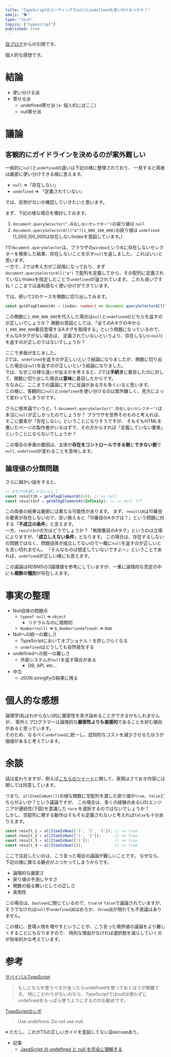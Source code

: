 ```yaml
---
title: "TypeScriptのコーディングでnullとundefinedを使い分けるべきか？"
emoji: "🐕"
type: "tech"
topics: ["typescript"]
published: true
---
```



  [自ブログ](https://blog.hedrall.work/posts/ts-null-coding)からの引用です。
  
  個人的な感想です。

# 結論

- 使い分ける派
- 寄せる派
  - undefined寄せ派 (← 個人的にはここ)
  - null寄せ派

# 議論

## 客観的にガイドラインを決めるのが案外難しい

一般的に`null`と`undefined`の違いは下記の様に整理されており、
一見すると両者は厳密に使い分けできる様に思えます。

- `null` =>「存在しない」
- `undefined` => 「定義されていない」

では、反例がないか確認していきたいと思います。

まず、下記の様な場合を検討してみます。

1. `document.querySelector(".存在しないセレクター")`の戻り値は `null`
2. `document.querySelectorAll("a")[1_000_100_000]`の戻り値は `undefined` (1_000_100_000は存在しないIndexを意図しています。)

1で`document.querySelector`は、ブラウザの`window`という`系`に存在しないセレクターを検索した結果、存在しないことを示す`null`を返しました。
これはいいと思います。<br />
一方で、2では考え方が二段階になっており、まず `document.querySelectorAll("a")` で配列を定義してから、その配列に定義されていないIndexを指定したことで`undefined`が返されています。
これも良いですね！ここまでは違和感なく使い分けができています。

では、続いて2のケースを関数に切り出してみます。

```typescript
const getATagElementAt = (index: number) => document.querySelectorAll("a")[index]; // `???`
```

この関数に`1_000_000_000`を代入した場合は`null`と`undefined`のどちらを返すのが正しいでしょうか？
関数の意図としては、「全てのAタグの中から`1_000_000_000`番目登場するAタグを取得する」という問題になっているので、そんなAタグがない場合は、
定義されていないというより、存在しない(=`null`)を返すのが正しのではないでしょうか？

ここで矛盾が生じました。<br/>
2では、`undefined`を返すのが正しいという結論になりましたが、関数に切り出した場合は`null`を返すのが正しいという結論になりました。
<br/>
では、なぜこの様な違いが出るかを考えると、2では**手続き**に着目したのに対して、関数に切り出した場合は**意味**に着目したからです。<br/>
ちなみに、ここまでの議論にすでに反論がある方も多くいると思います。
<br/>
この様に、客観的に`null`と`undefined`を使い分けるのは案外難しく、見方によって変わってしまうのです。

さらに根本論でいうと、1. `document.querySelector(".存在しないセレクター")`は本当に`null`が正しかったのでしょうか？
ブラウザを世界そのものと考えれば、そこに要素が「存在しない」ということになりそうですが、
そもそもHTMLを書いたページの製作者がいるはずで、その方からすれば「定義していない要素」ということにならないでしょうか？

この場合の矛盾の要因は、主体が**存在をコントロールできる側**と**できない側**で`null`, `undefined`が変わることを意味します。

## 論理値の分類問題

さらに細かい話をすると、

```typescript
// Aタグが9個しかないとして
const result10 = getATagElementAt(10); // => null
const resultInf = getATagElementAt(Infinity); // => null ???
```

この両者の結果は厳密には異なる可能性があります。
まず、`result10`は10番目の要素が存在しないので、言い換えると「10番目のAタグは？」という問題に対する「**不成立の条件**」と言えます。<br/>
一方、`resultInf`の方はどうでしょうか？「無限番目のAタグ」というのは立場によりますが、「**成立しえない条件**」となります。
この場合は、存在するしないの問題ではなく、問題自体が成立してないので一概に`null`を返すのが正しいとも言い切れません。
「そんなものは想定していないですよ〜」ということであれば、`undefined`が正しい様にも思えます。

この議論はRDBMSの3論理値を参考にしていますが、一重に論理的な否定の中にも**複数の種別**が存在しえます。

# 事実の整理

- Null自体の問題点
  - `typeof null` => `object`
    - リテラルなのに暗黙的
  - `Number(null)` => `0`, `Number(undefined)` => `NaN`
- Nullへの統一の難しさ
  - TypeScriptにおいてオプショナル `?` を許しづらくなる
  - `undefined`はどうしても自然発生する
- undefinedへの統一の難しさ
  - 外部システムが`null`を返す場合がある
    - DB, API, etc...
- 中立
  - JSON.stringifyの結果に残る

# 個人的な感想

論理学(私はわからない)的に厳密性を突き詰めることができるかもしれませんが、
案外とプログラマーは論理的な**厳密性よりも直感的**であることを好む傾向があると思っています。<br/>
そのため、なるべく`undefined`に統一し、認知的なコストを減少させるたほうが価値があると考えています。

# 余談

話は変わりますが、例えば[こちらのツイート](https://twitter.com/fumieval/status/1663161595009314819)に関して、表現はさておき内容には関しては同意しています。

つまり、`allItemIsNum([])`の様な関数に空配列を渡した戻り値が`true`、`false`どちらがよいか？という議論ですが、
この場合は、多くの経験のある(JS)エンジニアが連続性(下図)を意識した `ture` を選択するのではないでしょうか？ <br/>
しかし、空配列に関する動作はそもそも定義されないと考えれば`false`も十分ありえます。

```typescript
const result_1 = allItemIsNum(['1', '2', '3']); // => true
const result_2 = allItemIsNum(['1', '2']);      // => true
const result_3 = allItemIsNum(['1']);           // => true
const result_4 = allItemIsNum([]);              // => true
```

ここで注目したいのは、こう言った場合の議論が難しいことです。
なぜなら、下記の様に異なる観点がぶつかってしまうからです。

- 論理的な厳密さ
- 戻り値の予測しやすさ
- 関数の振る舞いとしての正しさ
- 実用性

この場合は、`boolean`に閉じているので、`true` or `false`で議論されていますが、
そうでなければ`null`や`undefined`派はおろか、`throw`派が現れても不思議はありません。

この様に、登場人物を増やすということが、こう言った境界値の議論をより難しくすることにもなりますので、
特別な理由がなければ選択肢を減らしていくのが効率的かな考えています。

# 参考

[サバイバルTypeScript](https://typescriptbook.jp/reference/values-types-variables/undefined-vs-null)

> もしどちらを使うべきか迷ったらundefinedを使っておくほうが無難です。
> 特にこだわりがないのなら、TypeScriptではnullは使わずにundefinedをもっぱら使うようにするのがお勧めです。

[TypeScriptのレポ](https://github.com/Microsoft/TypeScript/wiki/Coding-guidelines#null-and-undefined)

> Use undefined. Do not use null.

※ ただし、これがTSの正しいガイドを意図してない旨excuseあり。

- 記事
  - [JavaScript の undefined と null を完全に理解する](http://nmi.jp/2022-10-17-Understanding-Undefined-And-Null)

  
